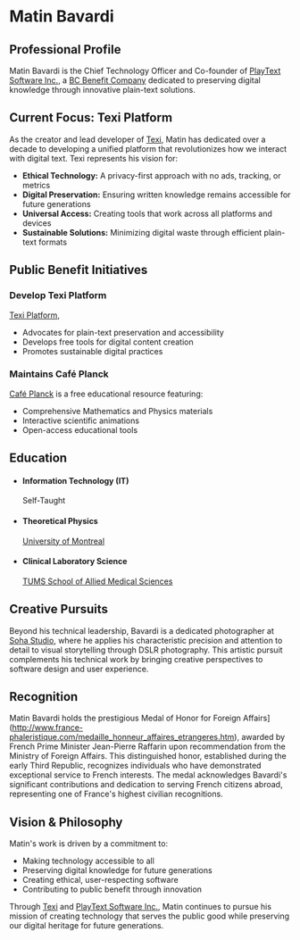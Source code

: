 <!-- 
# Matin Bavardi
## Co-Founder & CTO of PLAYTEXT SOFTWARE INC.
[PLAYTEXT SOFTWARE INC.](http://playtext.ca/) is a public benefit corporation dedicated to solving some of the most pressing challenges in the digital text landscape.

## Creator of Texi
[Texi](https://texi.app/) is a versatile platform designed for creators and readers. It enhances the processes of reading, writing, editing, analyzing, archiving, publishing, and selling plain-text (.txt) files across various app markets.

Texi has recently launched on the Google Play Store, and I am taking a break.  
[![Download Texi](https://github.com/matinbavardi/matinbavardi/blob/d2f6da91224a9af243e2821652189a42ab819fdd/google-play-badge.png?raw=true)](http://google.com.au/)


## Education
- #### Information Technology (IT)
    Self-Taught 
-  #### Theoretical Physics
    [University of Montreal](https://phys.umontreal.ca/english/home/) 
- #### Clinical Laboratory Science
    [TUMS School of Allied Medical Sciences](https://en.tums.ac.ir/en/department/major/412/clinical-laboratory-sciences-cls-)


## Work Experience
### In Canada
- #### Assistant Dishwasher
    As an Assistant Dishwasher, I supported the kitchen team by maintaining cleanliness and organization in a fast-paced, high-volume environment. My responsibilities included washing dishes, utensils, and cookware efficiently, ensuring they met hygiene standards, and assisting in cleaning kitchen areas. Occasionally, I also peeled carrots and potatoes to help prepare ingredients and streamline kitchen prep work. This role strengthened my attention to detail, time management, and teamwork skills, as I adapted quickly to fluctuating demands and helped maintain a clean and organized workspace.

- #### Hobbyist Photographer
    Photography is a serious hobby of mine, where I continually develop my skills in DSLR photography at [Soha Studio](https://diansoha.com/). Through this experience, I’ve learned the technical aspects of photography, including camera settings, lighting techniques, and composition. I have practiced various photography styles, enhancing my ability to capture detail and convey emotion through images. This hobby has strengthened my creativity, attention to detail, and patience, all of which are invaluable in visual work.

### International Experience
- #### Independent Android Developer
    As a multidisciplinary Android developer, I bring a unique blend of scientific and technical expertise to my work. My background in Clinical Laboratory Sciences has equipped me with an analytical approach to problem-solving, a keen eye for precision, and rigorous attention to detail—qualities that are invaluable in software development. Theoretical Physics has further sharpened my abilities in logical reasoning and complex algorithmic thinking, allowing me to approach app development with a robust understanding of mathematical and physical models.  
    My greatest achievement in the IT world is [Texi](https://texi.app/), a project that took over ten years to develop.

- #### Clinical Laboratory Technologist 
    As a Clinical Laboratory Technologist, I performed essential diagnostic testing and analyses to assist in patient care and treatment decisions. My responsibilities included preparing and analyzing biological samples, such as blood, tissue, and other body fluids, using advanced laboratory equipment and methodologies. I ensured accuracy and precision in test results, closely following quality control procedures and maintaining meticulous records. This role required a strong foundation in laboratory sciences, critical thinking, and attention to detail, as well as effective communication skills to report findings to healthcare professionals. Through this position, I developed a deep understanding of clinical diagnostics, laboratory safety protocols, and patient confidentiality standards.


## Lectures
[Café Planck](https://www.cafeplanck.com/)’s Programming and Educational Lab represents over thirty years of dedication to mathematics and physics tutoring. The lab employs advanced techniques to deliver tailored solutions for science education. Interactive demonstrations and self-paced computer labs engage students, while high-end technologies provide custom support for teachers of all proficiency levels. The lab specializes in making computing solutions more accessible through dynamic scientific animations. Utilizing Wolfram technologies, it covers physics and mathematics formulas from basic to advanced levels, facilitating students in producing comprehensive theses with precise computations and visualizations.


## Animations
I have [uploaded](https://www.cafeplanck.com/video) a few examples of scientific animations I created years ago and used in my teaching. I still firmly believe that using these types of animations is one of the most effective methods for teaching science.


## Awards
I had the honor of receiving the [Medal of Honor for Foreign Affairs](http://www.france-phaleristique.com/medaille_honneur_affaires_etrangeres.htm), awarded by the Prime Minister of France, Jean-Pierre Raffarin, upon the recommendation of the Ministry of Foreign Affairs. This esteemed recognition, established during the early days of the Third Republic, is conferred upon individuals who have rendered exceptional service to the French cause, acknowledging acts of courage and dedication in service to French citizens abroad.


## Social Media
I do not maintain a presence on social media platforms.
-->

# Matin Bavardi
## Professional Profile
Matin Bavardi is the Chief Technology Officer and Co-founder of [PlayText Software Inc.](https://texi.app/company/), a [BC Benefit Company](https://www.centreforsocialenterprise.com/benefit-company/) dedicated to preserving digital knowledge through innovative plain-text solutions. 

## Current Focus: Texi Platform
As the creator and lead developer of [Texi](https://texi.app/), Matin has dedicated over a decade to developing a unified platform that revolutionizes how we interact with digital text. Texi represents his vision for:

- **Ethical Technology:** A privacy-first approach with no ads, tracking, or metrics
- **Digital Preservation:** Ensuring written knowledge remains accessible for future generations
- **Universal Access:** Creating tools that work across all platforms and devices
- **Sustainable Solutions:** Minimizing digital waste through efficient plain-text formats
## Public Benefit Initiatives

### Develop Texi Platform
[Texi Platform](https://texi.app/),
- Advocates for plain-text preservation and accessibility
- Develops free tools for digital content creation
- Promotes sustainable digital practices

### Maintains Café Planck 
[Café Planck](cafeplanck.com) is a free educational resource featuring:
- Comprehensive Mathematics and Physics materials
- Interactive scientific animations
- Open-access educational tools

## Education
- #### Information Technology (IT)
    Self-Taught 
-  #### Theoretical Physics
    [University of Montreal](https://phys.umontreal.ca/english/home/) 
- #### Clinical Laboratory Science
    [TUMS School of Allied Medical Sciences](https://en.tums.ac.ir/en/department/major/412/clinical-laboratory-sciences-cls-)

## Creative Pursuits
Beyond his technical leadership, Bavardi is a dedicated photographer at [Soha Studio](diansoha.com), where he applies his characteristic precision and attention to detail to visual storytelling through DSLR photography. This artistic pursuit complements his technical work by bringing creative perspectives to software design and user experience.
  
## Recognition
Matin Bavardi holds the prestigious Medal of Honor for Foreign Affairs](http://www.france-phaleristique.com/medaille_honneur_affaires_etrangeres.htm), awarded by French Prime Minister Jean-Pierre Raffarin upon recommendation from the Ministry of Foreign Affairs. This distinguished honor, established during the early Third Republic, recognizes individuals who have demonstrated exceptional service to French interests. The medal acknowledges Bavardi's significant contributions and dedication to serving French citizens abroad, representing one of France's highest civilian recognitions.

## Vision & Philosophy
Matin's work is driven by a commitment to:

- Making technology accessible to all
- Preserving digital knowledge for future generations
- Creating ethical, user-respecting software
- Contributing to public benefit through innovation

Through [Texi](https://texi.app/) and [PlayText Software Inc.](https://texi.app/company/), Matin continues to pursue his mission of creating technology that serves the public good while preserving our digital heritage for future generations.  

